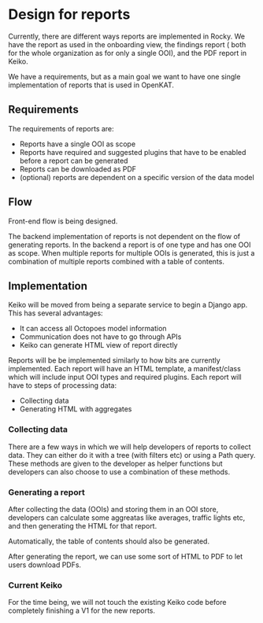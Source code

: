 # Design for reports

Currently, there are different ways reports are implemented in Rocky.
We have the report as used in the onboarding view, the findings report (
both for the whole organization as for only a single OOI), and the PDF report in Keiko.

We have a requirements, but as a main goal we want to have one single implementation of reports that is used in OpenKAT.

## Requirements

The requirements of reports are:
- Reports have a single OOI as scope
- Reports have required and suggested plugins that have to be enabled before a report can be generated
- Reports can be downloaded as PDF
- (optional) reports are dependent on a specific version of the data model

## Flow
Front-end flow is being designed.

The backend implementation of reports is not dependent on the flow of generating reports.
In the backend a report is of one type and has one OOI as scope. When multiple reports for multiple OOIs is generated,
this is just a combination of multiple reports combined with a table of contents.


## Implementation
Keiko will be moved from being a separate service to begin a Django app. This has several advantages:
- It can access all Octopoes model information
- Communication does not have to go through APIs
- Keiko can generate HTML view of report directly

Reports will be be implemented similarly to how bits are currently implemented. Each report will have an HTML template,
a manifest/class which will include input OOI types and required plugins. Each report will have to steps of processing data:

- Collecting data
- Generating HTML with aggregates

### Collecting data
There are a few ways in which we will help developers of reports to collect data. They can either do it with a tree (with
filters etc) or using a Path query. These methods are given to the developer as helper functions but developers can also choose
to use a combination of these methods.

### Generating a report
After collecting the data (OOIs) and storing them in an OOI store, developers can calculate some aggreatas like averages, traffic lights etc,
and then generating the HTML for that report.

Automatically, the table of contents should also be generated.

After generating the report, we can use some sort of HTML to PDF to let users download PDFs.

### Current Keiko

For the time being, we will not touch the existing Keiko code before completely finishing a V1 for the new reports.
